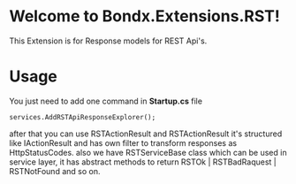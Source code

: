 ﻿# Welcome to Bondx.Extensions.RST!

This Extension is for Response models for REST Api's.


# Usage

You just need to add one command in **Startup.cs** file

    services.AddRSTApiResponseExplorer();

after that you can use RSTActionResult<T> and RSTActionResult it's structured like IActionResult and has own filter to transform responses as HttpStatusCodes.
also we have RSTServiceBase class which can be used in service layer, it has abstract methods to return RSTOk | RSTBadRaquest | RSTNotFound and so on.